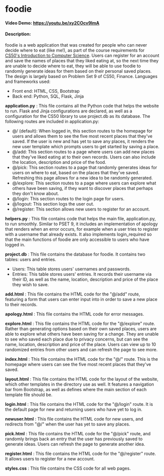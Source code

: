 # foodie
#### Video Demo:  <https://youtu.be/xy2COcv9lmA>
#### Description:
foodie is a web application that was created for people who can never decide where to eat (like me!), as part of the course requirements for [CS50's Introduction to Computer Science](https://www.edx.org/course/introduction-computer-science-harvardx-cs50x). Users can register for an account and save the names of places that they liked eating at, so the next time they are unable to decide where to eat, they will be able to use foodie to randomly generate ideas for them based on their personal saved places.
The design is largely based on Problem Set 9 of CS50, Finance.
Languages and frameworks used:
* Front end: HTML, CSS, Bootstrap
* Back end: Python, SQL, Flask, Jinja

**application.py** :
This file contains all the Python code that helps the website to run. Flask and Jinja configurations are declared, as well as a configuration for the CS50 library to use project.db as its database. 
The following routes are included in application.py:
* @/ (default): When logged in, this section routes to the homepage for users and allows them to see the five most recent places that they've saved. If the user is new and has yet to save any places, it renders the new user template which prompts users to get started by saving a place.
* @/add: This section routes to a page where users can add new places that they've liked eating at to their own records. Users can also include the location, description and price of the food.
* @/pick: This section routes to a page that randomly generates ideas for users on where to eat, based on the places that they've saved. Refreshing this page allows for a new idea to be randomly generated.
* @/explore: This section routes to a page where users can explore what others have been saving, if they want to discover places that perhaps they don't know about.
* @/login: This section routes to the login page for users.
* @/logout: This section logs the user out. 
* @/register: This section allows new users to register for an account.

**helpers.py** :
This file contains code that helps the main file, application.py, to run smoothly. Similar to PSET 9, it includes an implementation of apology that renders when an error occurs, for example when a user tries to register with a username that already exists. It also implements login_required so that the main functions of foodie are only accessible to users who have logged in.

**project.db** :
This file contains the database for foodie. It contains two tables: users and entries.
* Users: This table stores users' usernames and passwords.
* Entries: This table stores users' entries. It records their username via their ID, as well as the name, location, description and price of the place they wish to save.

**add.html** :
This file contains the HTML code for the "@/add" route, featuring a form that users can enter input into in order to save a new place to their records.

**apology.html** :
This file contains the HTML code for error messages.

**explore.html** :
This file contains the HTML code for the "@/explore" route. Rather than generating options based on their own saved places, users are able to explore what others have been saving for a change. They are unable to see who saved each place due to privacy concerns, but can see the name, location, description and price of the place. Users can view up to 10 randomized entries from other users and can refresh the page to see more.

**index.html** :
This file contains the HTML code for the "@/" route. This is the homepage where users can see the five most recent places that they've saved. 

**layout.html** :
This file contains the HTML code for the layout of the website, which other templates in the directory use as well. It features a navigation bar from Bootstrap, as well as defines where the main section of each template file should be.

**login.html** :
This file contains the HTML code for the "@/login" route. It is the default page for new and returning users who have yet to log in.

**newuser.html** :
This file contains the HTML code for new users, and redirects from "@/" when the user has yet to save any places.

**pick.html** :
This file contains the HTML code for the "@/pick" route, and randomly brings back an entry that the user has previously saved to generate ideas. Users can refresh the page to generate another idea.

**register.html** :
This file contains the HTML code for the "@/register" route. It allows users to register for a new account.

**styles.css** :
This file contains the CSS code for all web pages.
